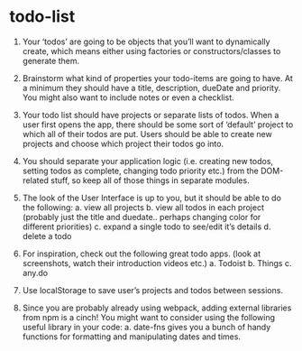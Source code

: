 # todo-list

1. Your ‘todos’ are going to be objects that you’ll want to dynamically create, which means either using factories or constructors/classes to generate them.

2. Brainstorm what kind of properties your todo-items are going to have. At a minimum they should have a title, description, dueDate and priority. You might also want to include notes or even a checklist.

3. Your todo list should have projects or separate lists of todos. When a user first opens the app, there should be some sort of ‘default’ project to which all of their todos are put. Users should be able to create new projects and choose which project their todos go into.

4. You should separate your application logic (i.e. creating new todos, setting todos as complete, changing todo priority etc.) from the DOM-related stuff, so keep all of those things in separate modules.

5. The look of the User Interface is up to you, but it should be able to do the following:
  a. view all projects
  b. view all todos in each project (probably just the title and duedate.. perhaps changing color for different priorities)
  c. expand a single todo to see/edit it’s details
  d. delete a todo
  
6. For inspiration, check out the following great todo apps. (look at screenshots, watch their introduction videos etc.)
  a. Todoist
  b. Things
  c. any.do

7. Use localStorage to save user’s projects and todos between sessions.

8. Since you are probably already using webpack, adding external libraries from npm is a cinch! You might want to consider using the following useful library in your code:
  a. date-fns gives you a bunch of handy functions for formatting and manipulating dates and times.
